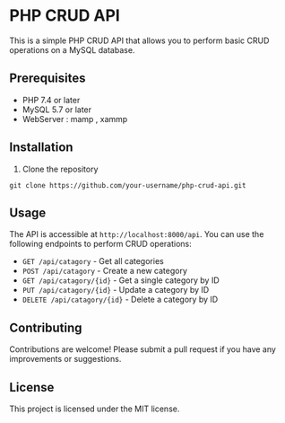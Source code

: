  
# PHP CRUD API

This is a simple PHP CRUD API that allows you to perform basic CRUD operations on a MySQL database.

## Prerequisites

* PHP 7.4 or later
* MySQL 5.7 or later
* WebServer : mamp , xammp

## Installation

1. Clone the repository

```
git clone https://github.com/your-username/php-crud-api.git
```

## Usage

The API is accessible at `http://localhost:8000/api`. You can use the following endpoints to perform CRUD operations:

* `GET /api/catagory` - Get all categories
* `POST /api/catagory` - Create a new category
* `GET /api/catagory/{id}` - Get a single category by ID
* `PUT /api/catagory/{id}` - Update a category by ID
* `DELETE /api/catagory/{id}` - Delete a category by ID

## Contributing

Contributions are welcome! Please submit a pull request if you have any improvements or suggestions.

## License

This project is licensed under the MIT license.

